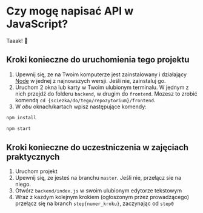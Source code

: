 # Czy mogę napisać API w JavaScript?

Taaak! 🎷

## Kroki konieczne do uruchomienia tego projektu

1. Upewnij się, ze na Twoim komputerze jest zainstalowany i działający [Node](https://nodejs.org/en/) w jednej z najnowszych wersji. Jeśli nie, zainstaluj go.
2. Uruchom 2 okna lub karty w Twoim ulubionym terminalu. W jednym z nich przejdź do folderu `backend`, w drugim do `frontend`.
   Mozesz to zrobić komendą `cd {sciezka/do/tego/repozytorium}/frontend`.
3. W _obu_ oknach/kartach wpisz następujące komendy:

```bash
npm install

npm start
```

## Kroki konieczne do uczestniczenia w zajęciach praktycznych

1. Uruchom projekt
2. Upewnij się, ze jesteś na branchu `master`. Jeśli nie, przełącz sie na niego.
3. Otwórz `backend/index.js` w swoim ulubionym edytorze tekstowym
4. Wraz z kazdym kolejnym krokiem (ogłoszonym przez prowadzącego) przełącz się na branch `step{numer_kroku}`, zaczynając od `step0`
